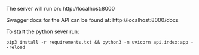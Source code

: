 The server will run on: http://localhost:8000

Swagger docs for the API can be found at: http://localhost:8000/docs

To start the python sever run:

``` 
pip3 install -r requirements.txt && python3 -m uvicorn api.index:app --reload
